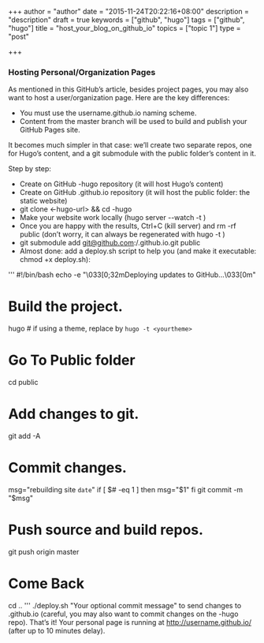 +++
author = "author"
date = "2015-11-24T20:22:16+08:00"
description = "description"
draft = true
keywords = ["github", "hugo"]
tags = ["github", "hugo"]
title = "host_your_blog_on_github_io"
topics = ["topic 1"]
type = "post"

+++

### Hosting Personal/Organization Pages

As mentioned in this GitHub’s article, besides project pages, you may also want to host a user/organization page. Here are the key differences:

* You must use the username.github.io naming scheme.
* Content from the master branch will be used to build and publish your GitHub Pages site.

It becomes much simpler in that case: we’ll create two separate repos, one for Hugo’s content, and a git submodule with the public folder’s content in it.

Step by step:

* Create on GitHub <your-project>-hugo repository (it will host Hugo’s content)
* Create on GitHub <username>.github.io repository (it will host the public folder: the static website)
* git clone <<your-project>-hugo-url> && cd <your-project>-hugo
* Make your website work locally (hugo server --watch -t <yourtheme>)
* Once you are happy with the results, Ctrl+C (kill server) and rm -rf public (don’t worry, it can always be regenerated with hugo -t <yourtheme>)
* git submodule add git@github.com:<username>/<username>.github.io.git public
* Almost done: add a deploy.sh script to help you (and make it executable: chmod +x deploy.sh):

'''
#!/bin/bash
echo -e "\033[0;32mDeploying updates to GitHub...\033[0m"

# Build the project.
hugo # if using a theme, replace by `hugo -t <yourtheme>`

# Go To Public folder
cd public
# Add changes to git.
git add -A

# Commit changes.
msg="rebuilding site `date`"
if [ $# -eq 1 ]
    then msg="$1"
fi
git commit -m "$msg"

# Push source and build repos.
git push origin master

# Come Back
cd ..
'''
./deploy.sh "Your optional commit message" to send changes to <username>.github.io (careful, you may also want to commit changes on the <your-project>-hugo repo).
That’s it! Your personal page is running at http://username.github.io/ (after up to 10 minutes delay).



